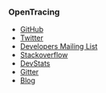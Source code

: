 ### OpenTracing

- [GitHub](https://github.com/opentracing)
- [Twitter](https://twitter.com/opentracing)
- [Developers Mailing
  List](https://groups.google.com/forum/#!forum/opentracing)
- [Stackoverflow](http://stackoverflow.com/search?tab=newest&q=OpenTracing)
- [DevStats](https://opentracing.devstats.cncf.io/)
- [Gitter](https://gitter.im/opentracing/public)
- [Blog](https://medium.com/opentracing)


